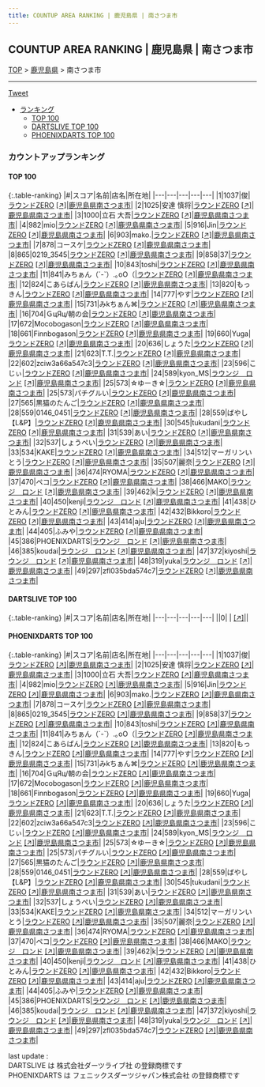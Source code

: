 ```yaml
---
title: COUNTUP AREA RANKING | 鹿児島県 | 南さつま市
---
```

## COUNTUP AREA RANKING | 鹿児島県 | 南さつま市

[TOP](/darts/rank/) > [鹿児島県](/darts/rank/鹿児島県/) > 南さつま市

___

<a href="https://twitter.com/share?ref_src=twsrc%5Etfw" data-text="COUNTUP AREA RANKING | 鹿児島県南さつま市" class="twitter-share-button" data-hashtags="DARTSLIVE,PHOENIXDARTS,darts,ダーツ" data-show-count="false">Tweet</a>

* [ランキング](#カウントアップランキング)
    * [TOP 100](#top-100)
    * [DARTSLIVE TOP 100](#dartslive-top-100)
    * [PHOENIXDARTS TOP 100](#phoenixdarts-top-100)

### カウントアップランキング

#### TOP 100



{:.table-ranking}
|#|スコア|名前|店名|所在地|
|---|---|---|---|---|
|1|1037|<span class="rank-name-pd">俊</span>|<a href="/darts/rank/shops/89004.html">ラウンドZERO</a> <a href="https://vs.phoenixdarts.com/jp/shop/shopDetailInfo/s_89004?s_seq=89004">[↗]</a>|<a href="/darts/rank/鹿児島県/南さつま市">鹿児島県南さつま市</a>|
|2|1025|<span class="rank-name-pd"><span class="pro-icon-pd"></span>安達 慎将</span>|<a href="/darts/rank/shops/89004.html">ラウンドZERO</a> <a href="https://vs.phoenixdarts.com/jp/shop/shopDetailInfo/s_89004?s_seq=89004">[↗]</a>|<a href="/darts/rank/鹿児島県/南さつま市">鹿児島県南さつま市</a>|
|3|1000|<span class="rank-name-pd"><span class="pro-icon-pd"></span>立石 大吾</span>|<a href="/darts/rank/shops/89004.html">ラウンドZERO</a> <a href="https://vs.phoenixdarts.com/jp/shop/shopDetailInfo/s_89004?s_seq=89004">[↗]</a>|<a href="/darts/rank/鹿児島県/南さつま市">鹿児島県南さつま市</a>|
|4|982|<span class="rank-name-pd">mio</span>|<a href="/darts/rank/shops/89004.html">ラウンドZERO</a> <a href="https://vs.phoenixdarts.com/jp/shop/shopDetailInfo/s_89004?s_seq=89004">[↗]</a>|<a href="/darts/rank/鹿児島県/南さつま市">鹿児島県南さつま市</a>|
|5|916|<span class="rank-name-pd">Jin</span>|<a href="/darts/rank/shops/89004.html">ラウンドZERO</a> <a href="https://vs.phoenixdarts.com/jp/shop/shopDetailInfo/s_89004?s_seq=89004">[↗]</a>|<a href="/darts/rank/鹿児島県/南さつま市">鹿児島県南さつま市</a>|
|6|903|<span class="rank-name-pd">mako.</span>|<a href="/darts/rank/shops/89004.html">ラウンドZERO</a> <a href="https://vs.phoenixdarts.com/jp/shop/shopDetailInfo/s_89004?s_seq=89004">[↗]</a>|<a href="/darts/rank/鹿児島県/南さつま市">鹿児島県南さつま市</a>|
|7|878|<span class="rank-name-pd">コースケ</span>|<a href="/darts/rank/shops/89004.html">ラウンドZERO</a> <a href="https://vs.phoenixdarts.com/jp/shop/shopDetailInfo/s_89004?s_seq=89004">[↗]</a>|<a href="/darts/rank/鹿児島県/南さつま市">鹿児島県南さつま市</a>|
|8|865|<span class="rank-name-pd">0219_3545</span>|<a href="/darts/rank/shops/89004.html">ラウンドZERO</a> <a href="https://vs.phoenixdarts.com/jp/shop/shopDetailInfo/s_89004?s_seq=89004">[↗]</a>|<a href="/darts/rank/鹿児島県/南さつま市">鹿児島県南さつま市</a>|
|9|858|<span class="rank-name-pd">37</span>|<a href="/darts/rank/shops/89004.html">ラウンドZERO</a> <a href="https://vs.phoenixdarts.com/jp/shop/shopDetailInfo/s_89004?s_seq=89004">[↗]</a>|<a href="/darts/rank/鹿児島県/南さつま市">鹿児島県南さつま市</a>|
|10|843|<span class="rank-name-pd">toshi</span>|<a href="/darts/rank/shops/89004.html">ラウンドZERO</a> <a href="https://vs.phoenixdarts.com/jp/shop/shopDetailInfo/s_89004?s_seq=89004">[↗]</a>|<a href="/darts/rank/鹿児島県/南さつま市">鹿児島県南さつま市</a>|
|11|841|<span class="rank-name-pd">みちぁん（´-`）.｡oO（</span>|<a href="/darts/rank/shops/89004.html">ラウンドZERO</a> <a href="https://vs.phoenixdarts.com/jp/shop/shopDetailInfo/s_89004?s_seq=89004">[↗]</a>|<a href="/darts/rank/鹿児島県/南さつま市">鹿児島県南さつま市</a>|
|12|824|<span class="rank-name-pd">こあらぱん</span>|<a href="/darts/rank/shops/89004.html">ラウンドZERO</a> <a href="https://vs.phoenixdarts.com/jp/shop/shopDetailInfo/s_89004?s_seq=89004">[↗]</a>|<a href="/darts/rank/鹿児島県/南さつま市">鹿児島県南さつま市</a>|
|13|820|<span class="rank-name-pd">もっきん</span>|<a href="/darts/rank/shops/89004.html">ラウンドZERO</a> <a href="https://vs.phoenixdarts.com/jp/shop/shopDetailInfo/s_89004?s_seq=89004">[↗]</a>|<a href="/darts/rank/鹿児島県/南さつま市">鹿児島県南さつま市</a>|
|14|777|<span class="rank-name-pd">やす</span>|<a href="/darts/rank/shops/89004.html">ラウンドZERO</a> <a href="https://vs.phoenixdarts.com/jp/shop/shopDetailInfo/s_89004?s_seq=89004">[↗]</a>|<a href="/darts/rank/鹿児島県/南さつま市">鹿児島県南さつま市</a>|
|15|731|<span class="rank-name-pd">みkちぁん⌘</span>|<a href="/darts/rank/shops/89004.html">ラウンドZERO</a> <a href="https://vs.phoenixdarts.com/jp/shop/shopDetailInfo/s_89004?s_seq=89004">[↗]</a>|<a href="/darts/rank/鹿児島県/南さつま市">鹿児島県南さつま市</a>|
|16|704|<span class="rank-name-pd">ＧцЯц/朝の会</span>|<a href="/darts/rank/shops/89004.html">ラウンドZERO</a> <a href="https://vs.phoenixdarts.com/jp/shop/shopDetailInfo/s_89004?s_seq=89004">[↗]</a>|<a href="/darts/rank/鹿児島県/南さつま市">鹿児島県南さつま市</a>|
|17|672|<span class="rank-name-pd">Mocobogason</span>|<a href="/darts/rank/shops/89004.html">ラウンドZERO</a> <a href="https://vs.phoenixdarts.com/jp/shop/shopDetailInfo/s_89004?s_seq=89004">[↗]</a>|<a href="/darts/rank/鹿児島県/南さつま市">鹿児島県南さつま市</a>|
|18|661|<span class="rank-name-pd">Finnbogason</span>|<a href="/darts/rank/shops/89004.html">ラウンドZERO</a> <a href="https://vs.phoenixdarts.com/jp/shop/shopDetailInfo/s_89004?s_seq=89004">[↗]</a>|<a href="/darts/rank/鹿児島県/南さつま市">鹿児島県南さつま市</a>|
|19|660|<span class="rank-name-pd">Yuga</span>|<a href="/darts/rank/shops/89004.html">ラウンドZERO</a> <a href="https://vs.phoenixdarts.com/jp/shop/shopDetailInfo/s_89004?s_seq=89004">[↗]</a>|<a href="/darts/rank/鹿児島県/南さつま市">鹿児島県南さつま市</a>|
|20|636|<span class="rank-name-pd">しょうた</span>|<a href="/darts/rank/shops/89004.html">ラウンドZERO</a> <a href="https://vs.phoenixdarts.com/jp/shop/shopDetailInfo/s_89004?s_seq=89004">[↗]</a>|<a href="/darts/rank/鹿児島県/南さつま市">鹿児島県南さつま市</a>|
|21|623|<span class="rank-name-pd">T.T.</span>|<a href="/darts/rank/shops/89004.html">ラウンドZERO</a> <a href="https://vs.phoenixdarts.com/jp/shop/shopDetailInfo/s_89004?s_seq=89004">[↗]</a>|<a href="/darts/rank/鹿児島県/南さつま市">鹿児島県南さつま市</a>|
|22|602|<span class="rank-name-pd">zciw3a66a547c3</span>|<a href="/darts/rank/shops/89004.html">ラウンドZERO</a> <a href="https://vs.phoenixdarts.com/jp/shop/shopDetailInfo/s_89004?s_seq=89004">[↗]</a>|<a href="/darts/rank/鹿児島県/南さつま市">鹿児島県南さつま市</a>|
|23|596|<span class="rank-name-pd">こじぃ</span>|<a href="/darts/rank/shops/89004.html">ラウンドZERO</a> <a href="https://vs.phoenixdarts.com/jp/shop/shopDetailInfo/s_89004?s_seq=89004">[↗]</a>|<a href="/darts/rank/鹿児島県/南さつま市">鹿児島県南さつま市</a>|
|24|589|<span class="rank-name-pd">kyon_MS</span>|<a href="/darts/rank/shops/75620.html">ラウンジ　ロンド</a> <a href="https://vs.phoenixdarts.com/jp/shop/shopDetailInfo/s_75620?s_seq=75620">[↗]</a>|<a href="/darts/rank/鹿児島県/南さつま市">鹿児島県南さつま市</a>|
|25|573|<span class="rank-name-pd">☆ゆーき☆</span>|<a href="/darts/rank/shops/89004.html">ラウンドZERO</a> <a href="https://vs.phoenixdarts.com/jp/shop/shopDetailInfo/s_89004?s_seq=89004">[↗]</a>|<a href="/darts/rank/鹿児島県/南さつま市">鹿児島県南さつま市</a>|
|25|573|<span class="rank-name-pd">パチグルい</span>|<a href="/darts/rank/shops/89004.html">ラウンドZERO</a> <a href="https://vs.phoenixdarts.com/jp/shop/shopDetailInfo/s_89004?s_seq=89004">[↗]</a>|<a href="/darts/rank/鹿児島県/南さつま市">鹿児島県南さつま市</a>|
|27|565|<span class="rank-name-pd">黒猫のたんご</span>|<a href="/darts/rank/shops/89004.html">ラウンドZERO</a> <a href="https://vs.phoenixdarts.com/jp/shop/shopDetailInfo/s_89004?s_seq=89004">[↗]</a>|<a href="/darts/rank/鹿児島県/南さつま市">鹿児島県南さつま市</a>|
|28|559|<span class="rank-name-pd">0146_0451</span>|<a href="/darts/rank/shops/89004.html">ラウンドZERO</a> <a href="https://vs.phoenixdarts.com/jp/shop/shopDetailInfo/s_89004?s_seq=89004">[↗]</a>|<a href="/darts/rank/鹿児島県/南さつま市">鹿児島県南さつま市</a>|
|28|559|<span class="rank-name-pd">ばやし【L&amp;P】</span>|<a href="/darts/rank/shops/89004.html">ラウンドZERO</a> <a href="https://vs.phoenixdarts.com/jp/shop/shopDetailInfo/s_89004?s_seq=89004">[↗]</a>|<a href="/darts/rank/鹿児島県/南さつま市">鹿児島県南さつま市</a>|
|30|545|<span class="rank-name-pd">tukudani</span>|<a href="/darts/rank/shops/89004.html">ラウンドZERO</a> <a href="https://vs.phoenixdarts.com/jp/shop/shopDetailInfo/s_89004?s_seq=89004">[↗]</a>|<a href="/darts/rank/鹿児島県/南さつま市">鹿児島県南さつま市</a>|
|31|539|<span class="rank-name-pd">あい</span>|<a href="/darts/rank/shops/89004.html">ラウンドZERO</a> <a href="https://vs.phoenixdarts.com/jp/shop/shopDetailInfo/s_89004?s_seq=89004">[↗]</a>|<a href="/darts/rank/鹿児島県/南さつま市">鹿児島県南さつま市</a>|
|32|537|<span class="rank-name-pd">しょうぺい</span>|<a href="/darts/rank/shops/89004.html">ラウンドZERO</a> <a href="https://vs.phoenixdarts.com/jp/shop/shopDetailInfo/s_89004?s_seq=89004">[↗]</a>|<a href="/darts/rank/鹿児島県/南さつま市">鹿児島県南さつま市</a>|
|33|534|<span class="rank-name-pd">KAKE</span>|<a href="/darts/rank/shops/89004.html">ラウンドZERO</a> <a href="https://vs.phoenixdarts.com/jp/shop/shopDetailInfo/s_89004?s_seq=89004">[↗]</a>|<a href="/darts/rank/鹿児島県/南さつま市">鹿児島県南さつま市</a>|
|34|512|<span class="rank-name-pd">マーガリンいとう</span>|<a href="/darts/rank/shops/89004.html">ラウンドZERO</a> <a href="https://vs.phoenixdarts.com/jp/shop/shopDetailInfo/s_89004?s_seq=89004">[↗]</a>|<a href="/darts/rank/鹿児島県/南さつま市">鹿児島県南さつま市</a>|
|35|507|<span class="rank-name-pd">麗奈</span>|<a href="/darts/rank/shops/89004.html">ラウンドZERO</a> <a href="https://vs.phoenixdarts.com/jp/shop/shopDetailInfo/s_89004?s_seq=89004">[↗]</a>|<a href="/darts/rank/鹿児島県/南さつま市">鹿児島県南さつま市</a>|
|36|474|<span class="rank-name-pd">RYOMA</span>|<a href="/darts/rank/shops/89004.html">ラウンドZERO</a> <a href="https://vs.phoenixdarts.com/jp/shop/shopDetailInfo/s_89004?s_seq=89004">[↗]</a>|<a href="/darts/rank/鹿児島県/南さつま市">鹿児島県南さつま市</a>|
|37|470|<span class="rank-name-pd">ペコ</span>|<a href="/darts/rank/shops/89004.html">ラウンドZERO</a> <a href="https://vs.phoenixdarts.com/jp/shop/shopDetailInfo/s_89004?s_seq=89004">[↗]</a>|<a href="/darts/rank/鹿児島県/南さつま市">鹿児島県南さつま市</a>|
|38|466|<span class="rank-name-pd">MAKO</span>|<a href="/darts/rank/shops/75620.html">ラウンジ　ロンド</a> <a href="https://vs.phoenixdarts.com/jp/shop/shopDetailInfo/s_75620?s_seq=75620">[↗]</a>|<a href="/darts/rank/鹿児島県/南さつま市">鹿児島県南さつま市</a>|
|39|462|<span class="rank-name-pd">k</span>|<a href="/darts/rank/shops/89004.html">ラウンドZERO</a> <a href="https://vs.phoenixdarts.com/jp/shop/shopDetailInfo/s_89004?s_seq=89004">[↗]</a>|<a href="/darts/rank/鹿児島県/南さつま市">鹿児島県南さつま市</a>|
|40|450|<span class="rank-name-pd">kenji</span>|<a href="/darts/rank/shops/75620.html">ラウンジ　ロンド</a> <a href="https://vs.phoenixdarts.com/jp/shop/shopDetailInfo/s_75620?s_seq=75620">[↗]</a>|<a href="/darts/rank/鹿児島県/南さつま市">鹿児島県南さつま市</a>|
|41|438|<span class="rank-name-pd">ひとみん</span>|<a href="/darts/rank/shops/89004.html">ラウンドZERO</a> <a href="https://vs.phoenixdarts.com/jp/shop/shopDetailInfo/s_89004?s_seq=89004">[↗]</a>|<a href="/darts/rank/鹿児島県/南さつま市">鹿児島県南さつま市</a>|
|42|432|<span class="rank-name-pd">Bikkoro</span>|<a href="/darts/rank/shops/89004.html">ラウンドZERO</a> <a href="https://vs.phoenixdarts.com/jp/shop/shopDetailInfo/s_89004?s_seq=89004">[↗]</a>|<a href="/darts/rank/鹿児島県/南さつま市">鹿児島県南さつま市</a>|
|43|414|<span class="rank-name-pd">aju</span>|<a href="/darts/rank/shops/89004.html">ラウンドZERO</a> <a href="https://vs.phoenixdarts.com/jp/shop/shopDetailInfo/s_89004?s_seq=89004">[↗]</a>|<a href="/darts/rank/鹿児島県/南さつま市">鹿児島県南さつま市</a>|
|44|405|<span class="rank-name-pd">ふみや</span>|<a href="/darts/rank/shops/89004.html">ラウンドZERO</a> <a href="https://vs.phoenixdarts.com/jp/shop/shopDetailInfo/s_89004?s_seq=89004">[↗]</a>|<a href="/darts/rank/鹿児島県/南さつま市">鹿児島県南さつま市</a>|
|45|386|<span class="rank-name-pd">PHOENIXDARTS</span>|<a href="/darts/rank/shops/75620.html">ラウンジ　ロンド</a> <a href="https://vs.phoenixdarts.com/jp/shop/shopDetailInfo/s_75620?s_seq=75620">[↗]</a>|<a href="/darts/rank/鹿児島県/南さつま市">鹿児島県南さつま市</a>|
|46|385|<span class="rank-name-pd">koudai</span>|<a href="/darts/rank/shops/75620.html">ラウンジ　ロンド</a> <a href="https://vs.phoenixdarts.com/jp/shop/shopDetailInfo/s_75620?s_seq=75620">[↗]</a>|<a href="/darts/rank/鹿児島県/南さつま市">鹿児島県南さつま市</a>|
|47|372|<span class="rank-name-pd">kiyoshi</span>|<a href="/darts/rank/shops/75620.html">ラウンジ　ロンド</a> <a href="https://vs.phoenixdarts.com/jp/shop/shopDetailInfo/s_75620?s_seq=75620">[↗]</a>|<a href="/darts/rank/鹿児島県/南さつま市">鹿児島県南さつま市</a>|
|48|319|<span class="rank-name-pd">yuka</span>|<a href="/darts/rank/shops/75620.html">ラウンジ　ロンド</a> <a href="https://vs.phoenixdarts.com/jp/shop/shopDetailInfo/s_75620?s_seq=75620">[↗]</a>|<a href="/darts/rank/鹿児島県/南さつま市">鹿児島県南さつま市</a>|
|49|297|<span class="rank-name-pd">zfl035bda574c7</span>|<a href="/darts/rank/shops/89004.html">ラウンドZERO</a> <a href="https://vs.phoenixdarts.com/jp/shop/shopDetailInfo/s_89004?s_seq=89004">[↗]</a>|<a href="/darts/rank/鹿児島県/南さつま市">鹿児島県南さつま市</a>|


#### DARTSLIVE TOP 100



{:.table-ranking}
|#|スコア|名前|店名|所在地|
|---|---|---|---|---|
||0|<span class="rank-name-dl"> </span>|<a href="/darts/rank/shops/.html"></a> <a href="">[↗]</a>|<a href="/darts/rank//"></a>|


#### PHOENIXDARTS TOP 100



{:.table-ranking}
|#|スコア|名前|店名|所在地|
|---|---|---|---|---|
|1|1037|<span class="rank-name-pd">俊</span>|<a href="/darts/rank/shops/89004.html">ラウンドZERO</a> <a href="https://vs.phoenixdarts.com/jp/shop/shopDetailInfo/s_89004?s_seq=89004">[↗]</a>|<a href="/darts/rank/鹿児島県/南さつま市">鹿児島県南さつま市</a>|
|2|1025|<span class="rank-name-pd"><span class="pro-icon-pd"></span>安達 慎将</span>|<a href="/darts/rank/shops/89004.html">ラウンドZERO</a> <a href="https://vs.phoenixdarts.com/jp/shop/shopDetailInfo/s_89004?s_seq=89004">[↗]</a>|<a href="/darts/rank/鹿児島県/南さつま市">鹿児島県南さつま市</a>|
|3|1000|<span class="rank-name-pd"><span class="pro-icon-pd"></span>立石 大吾</span>|<a href="/darts/rank/shops/89004.html">ラウンドZERO</a> <a href="https://vs.phoenixdarts.com/jp/shop/shopDetailInfo/s_89004?s_seq=89004">[↗]</a>|<a href="/darts/rank/鹿児島県/南さつま市">鹿児島県南さつま市</a>|
|4|982|<span class="rank-name-pd">mio</span>|<a href="/darts/rank/shops/89004.html">ラウンドZERO</a> <a href="https://vs.phoenixdarts.com/jp/shop/shopDetailInfo/s_89004?s_seq=89004">[↗]</a>|<a href="/darts/rank/鹿児島県/南さつま市">鹿児島県南さつま市</a>|
|5|916|<span class="rank-name-pd">Jin</span>|<a href="/darts/rank/shops/89004.html">ラウンドZERO</a> <a href="https://vs.phoenixdarts.com/jp/shop/shopDetailInfo/s_89004?s_seq=89004">[↗]</a>|<a href="/darts/rank/鹿児島県/南さつま市">鹿児島県南さつま市</a>|
|6|903|<span class="rank-name-pd">mako.</span>|<a href="/darts/rank/shops/89004.html">ラウンドZERO</a> <a href="https://vs.phoenixdarts.com/jp/shop/shopDetailInfo/s_89004?s_seq=89004">[↗]</a>|<a href="/darts/rank/鹿児島県/南さつま市">鹿児島県南さつま市</a>|
|7|878|<span class="rank-name-pd">コースケ</span>|<a href="/darts/rank/shops/89004.html">ラウンドZERO</a> <a href="https://vs.phoenixdarts.com/jp/shop/shopDetailInfo/s_89004?s_seq=89004">[↗]</a>|<a href="/darts/rank/鹿児島県/南さつま市">鹿児島県南さつま市</a>|
|8|865|<span class="rank-name-pd">0219_3545</span>|<a href="/darts/rank/shops/89004.html">ラウンドZERO</a> <a href="https://vs.phoenixdarts.com/jp/shop/shopDetailInfo/s_89004?s_seq=89004">[↗]</a>|<a href="/darts/rank/鹿児島県/南さつま市">鹿児島県南さつま市</a>|
|9|858|<span class="rank-name-pd">37</span>|<a href="/darts/rank/shops/89004.html">ラウンドZERO</a> <a href="https://vs.phoenixdarts.com/jp/shop/shopDetailInfo/s_89004?s_seq=89004">[↗]</a>|<a href="/darts/rank/鹿児島県/南さつま市">鹿児島県南さつま市</a>|
|10|843|<span class="rank-name-pd">toshi</span>|<a href="/darts/rank/shops/89004.html">ラウンドZERO</a> <a href="https://vs.phoenixdarts.com/jp/shop/shopDetailInfo/s_89004?s_seq=89004">[↗]</a>|<a href="/darts/rank/鹿児島県/南さつま市">鹿児島県南さつま市</a>|
|11|841|<span class="rank-name-pd">みちぁん（´-`）.｡oO（</span>|<a href="/darts/rank/shops/89004.html">ラウンドZERO</a> <a href="https://vs.phoenixdarts.com/jp/shop/shopDetailInfo/s_89004?s_seq=89004">[↗]</a>|<a href="/darts/rank/鹿児島県/南さつま市">鹿児島県南さつま市</a>|
|12|824|<span class="rank-name-pd">こあらぱん</span>|<a href="/darts/rank/shops/89004.html">ラウンドZERO</a> <a href="https://vs.phoenixdarts.com/jp/shop/shopDetailInfo/s_89004?s_seq=89004">[↗]</a>|<a href="/darts/rank/鹿児島県/南さつま市">鹿児島県南さつま市</a>|
|13|820|<span class="rank-name-pd">もっきん</span>|<a href="/darts/rank/shops/89004.html">ラウンドZERO</a> <a href="https://vs.phoenixdarts.com/jp/shop/shopDetailInfo/s_89004?s_seq=89004">[↗]</a>|<a href="/darts/rank/鹿児島県/南さつま市">鹿児島県南さつま市</a>|
|14|777|<span class="rank-name-pd">やす</span>|<a href="/darts/rank/shops/89004.html">ラウンドZERO</a> <a href="https://vs.phoenixdarts.com/jp/shop/shopDetailInfo/s_89004?s_seq=89004">[↗]</a>|<a href="/darts/rank/鹿児島県/南さつま市">鹿児島県南さつま市</a>|
|15|731|<span class="rank-name-pd">みkちぁん⌘</span>|<a href="/darts/rank/shops/89004.html">ラウンドZERO</a> <a href="https://vs.phoenixdarts.com/jp/shop/shopDetailInfo/s_89004?s_seq=89004">[↗]</a>|<a href="/darts/rank/鹿児島県/南さつま市">鹿児島県南さつま市</a>|
|16|704|<span class="rank-name-pd">ＧцЯц/朝の会</span>|<a href="/darts/rank/shops/89004.html">ラウンドZERO</a> <a href="https://vs.phoenixdarts.com/jp/shop/shopDetailInfo/s_89004?s_seq=89004">[↗]</a>|<a href="/darts/rank/鹿児島県/南さつま市">鹿児島県南さつま市</a>|
|17|672|<span class="rank-name-pd">Mocobogason</span>|<a href="/darts/rank/shops/89004.html">ラウンドZERO</a> <a href="https://vs.phoenixdarts.com/jp/shop/shopDetailInfo/s_89004?s_seq=89004">[↗]</a>|<a href="/darts/rank/鹿児島県/南さつま市">鹿児島県南さつま市</a>|
|18|661|<span class="rank-name-pd">Finnbogason</span>|<a href="/darts/rank/shops/89004.html">ラウンドZERO</a> <a href="https://vs.phoenixdarts.com/jp/shop/shopDetailInfo/s_89004?s_seq=89004">[↗]</a>|<a href="/darts/rank/鹿児島県/南さつま市">鹿児島県南さつま市</a>|
|19|660|<span class="rank-name-pd">Yuga</span>|<a href="/darts/rank/shops/89004.html">ラウンドZERO</a> <a href="https://vs.phoenixdarts.com/jp/shop/shopDetailInfo/s_89004?s_seq=89004">[↗]</a>|<a href="/darts/rank/鹿児島県/南さつま市">鹿児島県南さつま市</a>|
|20|636|<span class="rank-name-pd">しょうた</span>|<a href="/darts/rank/shops/89004.html">ラウンドZERO</a> <a href="https://vs.phoenixdarts.com/jp/shop/shopDetailInfo/s_89004?s_seq=89004">[↗]</a>|<a href="/darts/rank/鹿児島県/南さつま市">鹿児島県南さつま市</a>|
|21|623|<span class="rank-name-pd">T.T.</span>|<a href="/darts/rank/shops/89004.html">ラウンドZERO</a> <a href="https://vs.phoenixdarts.com/jp/shop/shopDetailInfo/s_89004?s_seq=89004">[↗]</a>|<a href="/darts/rank/鹿児島県/南さつま市">鹿児島県南さつま市</a>|
|22|602|<span class="rank-name-pd">zciw3a66a547c3</span>|<a href="/darts/rank/shops/89004.html">ラウンドZERO</a> <a href="https://vs.phoenixdarts.com/jp/shop/shopDetailInfo/s_89004?s_seq=89004">[↗]</a>|<a href="/darts/rank/鹿児島県/南さつま市">鹿児島県南さつま市</a>|
|23|596|<span class="rank-name-pd">こじぃ</span>|<a href="/darts/rank/shops/89004.html">ラウンドZERO</a> <a href="https://vs.phoenixdarts.com/jp/shop/shopDetailInfo/s_89004?s_seq=89004">[↗]</a>|<a href="/darts/rank/鹿児島県/南さつま市">鹿児島県南さつま市</a>|
|24|589|<span class="rank-name-pd">kyon_MS</span>|<a href="/darts/rank/shops/75620.html">ラウンジ　ロンド</a> <a href="https://vs.phoenixdarts.com/jp/shop/shopDetailInfo/s_75620?s_seq=75620">[↗]</a>|<a href="/darts/rank/鹿児島県/南さつま市">鹿児島県南さつま市</a>|
|25|573|<span class="rank-name-pd">☆ゆーき☆</span>|<a href="/darts/rank/shops/89004.html">ラウンドZERO</a> <a href="https://vs.phoenixdarts.com/jp/shop/shopDetailInfo/s_89004?s_seq=89004">[↗]</a>|<a href="/darts/rank/鹿児島県/南さつま市">鹿児島県南さつま市</a>|
|25|573|<span class="rank-name-pd">パチグルい</span>|<a href="/darts/rank/shops/89004.html">ラウンドZERO</a> <a href="https://vs.phoenixdarts.com/jp/shop/shopDetailInfo/s_89004?s_seq=89004">[↗]</a>|<a href="/darts/rank/鹿児島県/南さつま市">鹿児島県南さつま市</a>|
|27|565|<span class="rank-name-pd">黒猫のたんご</span>|<a href="/darts/rank/shops/89004.html">ラウンドZERO</a> <a href="https://vs.phoenixdarts.com/jp/shop/shopDetailInfo/s_89004?s_seq=89004">[↗]</a>|<a href="/darts/rank/鹿児島県/南さつま市">鹿児島県南さつま市</a>|
|28|559|<span class="rank-name-pd">0146_0451</span>|<a href="/darts/rank/shops/89004.html">ラウンドZERO</a> <a href="https://vs.phoenixdarts.com/jp/shop/shopDetailInfo/s_89004?s_seq=89004">[↗]</a>|<a href="/darts/rank/鹿児島県/南さつま市">鹿児島県南さつま市</a>|
|28|559|<span class="rank-name-pd">ばやし【L&amp;P】</span>|<a href="/darts/rank/shops/89004.html">ラウンドZERO</a> <a href="https://vs.phoenixdarts.com/jp/shop/shopDetailInfo/s_89004?s_seq=89004">[↗]</a>|<a href="/darts/rank/鹿児島県/南さつま市">鹿児島県南さつま市</a>|
|30|545|<span class="rank-name-pd">tukudani</span>|<a href="/darts/rank/shops/89004.html">ラウンドZERO</a> <a href="https://vs.phoenixdarts.com/jp/shop/shopDetailInfo/s_89004?s_seq=89004">[↗]</a>|<a href="/darts/rank/鹿児島県/南さつま市">鹿児島県南さつま市</a>|
|31|539|<span class="rank-name-pd">あい</span>|<a href="/darts/rank/shops/89004.html">ラウンドZERO</a> <a href="https://vs.phoenixdarts.com/jp/shop/shopDetailInfo/s_89004?s_seq=89004">[↗]</a>|<a href="/darts/rank/鹿児島県/南さつま市">鹿児島県南さつま市</a>|
|32|537|<span class="rank-name-pd">しょうぺい</span>|<a href="/darts/rank/shops/89004.html">ラウンドZERO</a> <a href="https://vs.phoenixdarts.com/jp/shop/shopDetailInfo/s_89004?s_seq=89004">[↗]</a>|<a href="/darts/rank/鹿児島県/南さつま市">鹿児島県南さつま市</a>|
|33|534|<span class="rank-name-pd">KAKE</span>|<a href="/darts/rank/shops/89004.html">ラウンドZERO</a> <a href="https://vs.phoenixdarts.com/jp/shop/shopDetailInfo/s_89004?s_seq=89004">[↗]</a>|<a href="/darts/rank/鹿児島県/南さつま市">鹿児島県南さつま市</a>|
|34|512|<span class="rank-name-pd">マーガリンいとう</span>|<a href="/darts/rank/shops/89004.html">ラウンドZERO</a> <a href="https://vs.phoenixdarts.com/jp/shop/shopDetailInfo/s_89004?s_seq=89004">[↗]</a>|<a href="/darts/rank/鹿児島県/南さつま市">鹿児島県南さつま市</a>|
|35|507|<span class="rank-name-pd">麗奈</span>|<a href="/darts/rank/shops/89004.html">ラウンドZERO</a> <a href="https://vs.phoenixdarts.com/jp/shop/shopDetailInfo/s_89004?s_seq=89004">[↗]</a>|<a href="/darts/rank/鹿児島県/南さつま市">鹿児島県南さつま市</a>|
|36|474|<span class="rank-name-pd">RYOMA</span>|<a href="/darts/rank/shops/89004.html">ラウンドZERO</a> <a href="https://vs.phoenixdarts.com/jp/shop/shopDetailInfo/s_89004?s_seq=89004">[↗]</a>|<a href="/darts/rank/鹿児島県/南さつま市">鹿児島県南さつま市</a>|
|37|470|<span class="rank-name-pd">ペコ</span>|<a href="/darts/rank/shops/89004.html">ラウンドZERO</a> <a href="https://vs.phoenixdarts.com/jp/shop/shopDetailInfo/s_89004?s_seq=89004">[↗]</a>|<a href="/darts/rank/鹿児島県/南さつま市">鹿児島県南さつま市</a>|
|38|466|<span class="rank-name-pd">MAKO</span>|<a href="/darts/rank/shops/75620.html">ラウンジ　ロンド</a> <a href="https://vs.phoenixdarts.com/jp/shop/shopDetailInfo/s_75620?s_seq=75620">[↗]</a>|<a href="/darts/rank/鹿児島県/南さつま市">鹿児島県南さつま市</a>|
|39|462|<span class="rank-name-pd">k</span>|<a href="/darts/rank/shops/89004.html">ラウンドZERO</a> <a href="https://vs.phoenixdarts.com/jp/shop/shopDetailInfo/s_89004?s_seq=89004">[↗]</a>|<a href="/darts/rank/鹿児島県/南さつま市">鹿児島県南さつま市</a>|
|40|450|<span class="rank-name-pd">kenji</span>|<a href="/darts/rank/shops/75620.html">ラウンジ　ロンド</a> <a href="https://vs.phoenixdarts.com/jp/shop/shopDetailInfo/s_75620?s_seq=75620">[↗]</a>|<a href="/darts/rank/鹿児島県/南さつま市">鹿児島県南さつま市</a>|
|41|438|<span class="rank-name-pd">ひとみん</span>|<a href="/darts/rank/shops/89004.html">ラウンドZERO</a> <a href="https://vs.phoenixdarts.com/jp/shop/shopDetailInfo/s_89004?s_seq=89004">[↗]</a>|<a href="/darts/rank/鹿児島県/南さつま市">鹿児島県南さつま市</a>|
|42|432|<span class="rank-name-pd">Bikkoro</span>|<a href="/darts/rank/shops/89004.html">ラウンドZERO</a> <a href="https://vs.phoenixdarts.com/jp/shop/shopDetailInfo/s_89004?s_seq=89004">[↗]</a>|<a href="/darts/rank/鹿児島県/南さつま市">鹿児島県南さつま市</a>|
|43|414|<span class="rank-name-pd">aju</span>|<a href="/darts/rank/shops/89004.html">ラウンドZERO</a> <a href="https://vs.phoenixdarts.com/jp/shop/shopDetailInfo/s_89004?s_seq=89004">[↗]</a>|<a href="/darts/rank/鹿児島県/南さつま市">鹿児島県南さつま市</a>|
|44|405|<span class="rank-name-pd">ふみや</span>|<a href="/darts/rank/shops/89004.html">ラウンドZERO</a> <a href="https://vs.phoenixdarts.com/jp/shop/shopDetailInfo/s_89004?s_seq=89004">[↗]</a>|<a href="/darts/rank/鹿児島県/南さつま市">鹿児島県南さつま市</a>|
|45|386|<span class="rank-name-pd">PHOENIXDARTS</span>|<a href="/darts/rank/shops/75620.html">ラウンジ　ロンド</a> <a href="https://vs.phoenixdarts.com/jp/shop/shopDetailInfo/s_75620?s_seq=75620">[↗]</a>|<a href="/darts/rank/鹿児島県/南さつま市">鹿児島県南さつま市</a>|
|46|385|<span class="rank-name-pd">koudai</span>|<a href="/darts/rank/shops/75620.html">ラウンジ　ロンド</a> <a href="https://vs.phoenixdarts.com/jp/shop/shopDetailInfo/s_75620?s_seq=75620">[↗]</a>|<a href="/darts/rank/鹿児島県/南さつま市">鹿児島県南さつま市</a>|
|47|372|<span class="rank-name-pd">kiyoshi</span>|<a href="/darts/rank/shops/75620.html">ラウンジ　ロンド</a> <a href="https://vs.phoenixdarts.com/jp/shop/shopDetailInfo/s_75620?s_seq=75620">[↗]</a>|<a href="/darts/rank/鹿児島県/南さつま市">鹿児島県南さつま市</a>|
|48|319|<span class="rank-name-pd">yuka</span>|<a href="/darts/rank/shops/75620.html">ラウンジ　ロンド</a> <a href="https://vs.phoenixdarts.com/jp/shop/shopDetailInfo/s_75620?s_seq=75620">[↗]</a>|<a href="/darts/rank/鹿児島県/南さつま市">鹿児島県南さつま市</a>|
|49|297|<span class="rank-name-pd">zfl035bda574c7</span>|<a href="/darts/rank/shops/89004.html">ラウンドZERO</a> <a href="https://vs.phoenixdarts.com/jp/shop/shopDetailInfo/s_89004?s_seq=89004">[↗]</a>|<a href="/darts/rank/鹿児島県/南さつま市">鹿児島県南さつま市</a>|


<div class="footer border-top border-gray-light mt-5 pt-3 text-right text-gray">
    last update : <span style="font-weight: italic" id="foot_last_modified"></span><br />
    DARTSLIVE は 株式会社ダーツライブ社 の登録商標です<br />
    PHOENIXDARTS は フェニックスダーツジャパン株式会社 の登録商標です<br />
</div>

<script src="https://cdnjs.cloudflare.com/ajax/libs/jquery.tablesorter/2.31.3/js/jquery.tablesorter.min.js" integrity="sha512-qzgd5cYSZcosqpzpn7zF2ZId8f/8CHmFKZ8j7mU4OUXTNRd5g+ZHBPsgKEwoqxCtdQvExE5LprwwPAgoicguNg==" crossorigin="anonymous" referrerpolicy="no-referrer"></script>
<link rel="stylesheet" href="https://cdnjs.cloudflare.com/ajax/libs/jquery.tablesorter/2.31.3/css/theme.default.min.css" integrity="sha512-wghhOJkjQX0Lh3NSWvNKeZ0ZpNn+SPVXX1Qyc9OCaogADktxrBiBdKGDoqVUOyhStvMBmJQ8ZdMHiR3wuEq8+w==" crossorigin="anonymous" referrerpolicy="no-referrer" />
<script>
$(function() {
    $(".table-ranking").tablesorter({sortList:[[0, 0]]});
    $("#foot_last_modified").text(formatDate(new Date(document.lastModified), 'yyyy-MM-dd HH:mm:ss'));
});
</script>

<script async src="https://platform.twitter.com/widgets.js" charset="utf-8"></script>